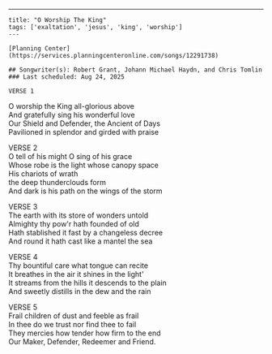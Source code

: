 ---
    title: "O Worship The King"
    tags: ['exaltation', 'jesus', 'king', 'worship']
    ---

    [Planning Center](https://services.planningcenteronline.com/songs/12291738)

    ## Songwriter(s): Robert Grant, Johann Michael Haydn, and Chris Tomlin
    ### Last scheduled: Aug 24, 2025          

    VERSE 1  
O worship the King all-glorious above  
And gratefully sing his wonderful love  
Our Shield and Defender, the Ancient of Days  
Pavilioned in splendor and girded with praise  
  
VERSE 2  
O tell of his might O sing of his grace  
Whose robe is the light whose canopy space  
His chariots of wrath  
the deep thunderclouds form  
And dark is his path on the wings of the storm  
  
VERSE 3  
The earth with its store of wonders untold  
Almighty thy pow'r hath founded of old  
Hath stablished it fast by a changeless decree  
And round it hath cast like a mantel the sea  
  
  
VERSE 4  
Thy bountiful care what tongue can recite  
It breathes in the air it shines in the light'  
It streams from the hills it descends to the plain  
And sweetly distills in the dew and the rain  
  
VERSE 5  
Frail children of dust and feeble as frail  
In thee do we trust nor find thee to fail  
They mercies how tender how firm to the end  
Our Maker, Defender, Redeemer and Friend.
    